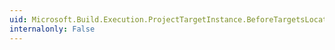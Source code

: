 ```yaml
---
uid: Microsoft.Build.Execution.ProjectTargetInstance.BeforeTargetsLocation
internalonly: False
---
```

